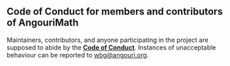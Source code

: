 ## Code of Conduct for members and contributors of AngouriMath

Maintainers, contributors, and anyone participating in the project are supposed to abide by the [**Code of Conduct**](https://github.com/asc-community/.github/blob/main/CODE_OF_CONDUCT.md). Instances of unacceptable behaviour can be reported to wbg@angouri.org.

